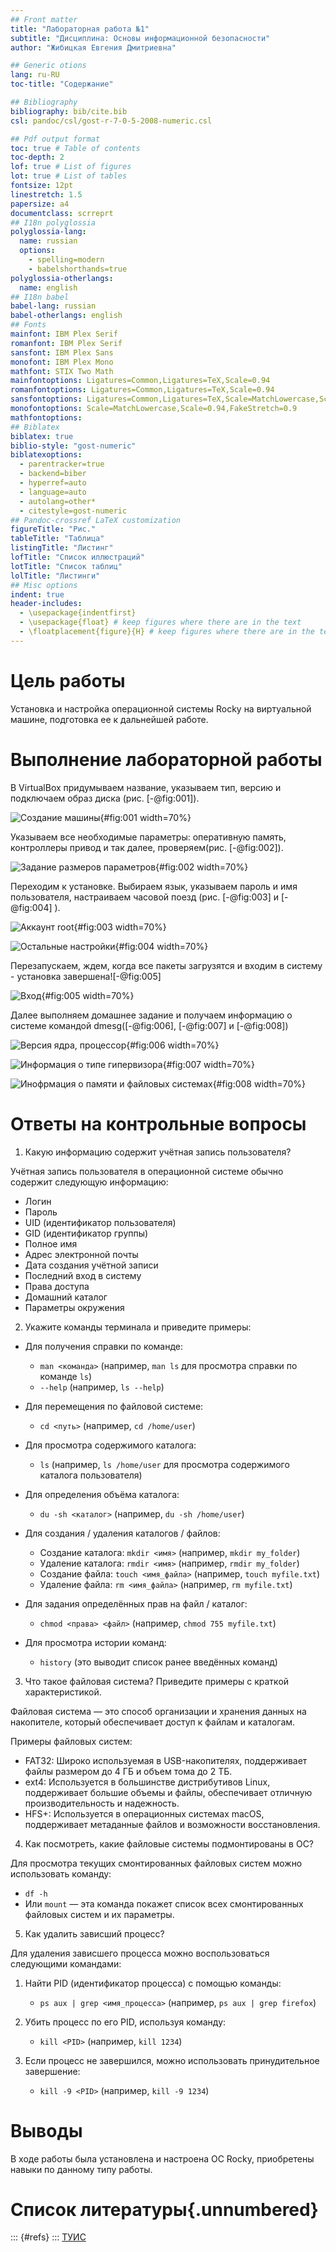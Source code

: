 ```yaml
---
## Front matter
title: "Лабораторная работа №1"
subtitle: "Дисциплина: Основы информационной безопасности"
author: "Жибицкая Евгения Дмитриевна"

## Generic otions
lang: ru-RU
toc-title: "Содержание"

## Bibliography
bibliography: bib/cite.bib
csl: pandoc/csl/gost-r-7-0-5-2008-numeric.csl

## Pdf output format
toc: true # Table of contents
toc-depth: 2
lof: true # List of figures
lot: true # List of tables
fontsize: 12pt
linestretch: 1.5
papersize: a4
documentclass: scrreprt
## I18n polyglossia
polyglossia-lang:
  name: russian
  options:
	- spelling=modern
	- babelshorthands=true
polyglossia-otherlangs:
  name: english
## I18n babel
babel-lang: russian
babel-otherlangs: english
## Fonts
mainfont: IBM Plex Serif
romanfont: IBM Plex Serif
sansfont: IBM Plex Sans
monofont: IBM Plex Mono
mathfont: STIX Two Math
mainfontoptions: Ligatures=Common,Ligatures=TeX,Scale=0.94
romanfontoptions: Ligatures=Common,Ligatures=TeX,Scale=0.94
sansfontoptions: Ligatures=Common,Ligatures=TeX,Scale=MatchLowercase,Scale=0.94
monofontoptions: Scale=MatchLowercase,Scale=0.94,FakeStretch=0.9
mathfontoptions:
## Biblatex
biblatex: true
biblio-style: "gost-numeric"
biblatexoptions:
  - parentracker=true
  - backend=biber
  - hyperref=auto
  - language=auto
  - autolang=other*
  - citestyle=gost-numeric
## Pandoc-crossref LaTeX customization
figureTitle: "Рис."
tableTitle: "Таблица"
listingTitle: "Листинг"
lofTitle: "Список иллюстраций"
lotTitle: "Список таблиц"
lolTitle: "Листинги"
## Misc options
indent: true
header-includes:
  - \usepackage{indentfirst}
  - \usepackage{float} # keep figures where there are in the text
  - \floatplacement{figure}{H} # keep figures where there are in the text
---
```


# Цель работы

Установка и настройка операционной системы Rocky на виртуальной машине, подготовка ее к дальнейшей работе.




# Выполнение лабораторной работы

В VirtualBox придумываем название, указываем тип, версию и подключаем образ диска (рис. [-@fig:001]).

![Создание машины](image/1.jpg){#fig:001 width=70%}


Указываем все необходимые параметры: оперативную память, контроллеры привод и так далее, проверяем(рис. [-@fig:002]).

![Задание размеров параметров](image/2.jpg){#fig:002 width=70%}



Переходим к установке. Выбираем язык, указываем пароль и имя пользователя, настраиваем часовой поезд (рис. [-@fig:003] и [-@fig:004] ).

![Аккаунт root](image/3.jpg){#fig:003 width=70%}


![Остальные настройки](image/4.jpg){#fig:004 width=70%}

Перезапускаем, ждем, когда все пакеты загрузятся и входим в систему - установка завершена![-@fig:005] 

![Вход](image/5.jpg){#fig:005 width=70%}

Далее выполняем домашнее задание и получаем информацию о системе командой dmesg([-@fig:006], [-@fig:007] и [-@fig:008])

![Версия ядра, процессор](image/6.jpg){#fig:006 width=70%}

![Информация о типе гипервизора](image/7.jpg){#fig:007 width=70%}

![Инофрмация о памяти и файловых системах](image/8.jpg){#fig:008 width=70%}


# Ответы на контрольные вопросы 

1. Какую информацию содержит учётная запись пользователя?

Учётная запись пользователя в операционной системе обычно содержит следующую информацию:
- Логин 
- Пароль
- UID (идентификатор пользователя)
- GID (идентификатор группы)
- Полное имя
- Адрес электронной почты
- Дата создания учётной записи
- Последний вход в систему
- Права доступа
- Домашний каталог
- Параметры окружения

2. Укажите команды терминала и приведите примеры:
- Для получения справки по команде:
  - `man <команда>` (например, `man ls` для просмотра справки по команде `ls`)
  - `--help` (например, `ls --help`)

- Для перемещения по файловой системе:
  - `cd <путь>` (например, `cd /home/user`)

- Для просмотра содержимого каталога:
  - `ls` (например, `ls /home/user` для просмотра содержимого каталога пользователя)

- Для определения объёма каталога:
  - `du -sh <каталог>` (например, `du -sh /home/user`)

- Для создания / удаления каталогов / файлов:
  - Создание каталога: `mkdir <имя>` (например, `mkdir my_folder`)
  - Удаление каталога: `rmdir <имя>` (например, `rmdir my_folder`)
  - Создание файла: `touch <имя_файла>` (например, `touch myfile.txt`)
  - Удаление файла: `rm <имя_файла>` (например, `rm myfile.txt`)

- Для задания определённых прав на файл / каталог:
  - `chmod <права> <файл>` (например, `chmod 755 myfile.txt`)

- Для просмотра истории команд:
  - `history` (это выводит список ранее введённых команд)

3. Что такое файловая система? Приведите примеры с краткой характеристикой.

Файловая система — это способ организации и хранения данных на накопителе, который обеспечивает доступ к файлам и каталогам. 

Примеры файловых систем:
- FAT32: Широко используемая в USB-накопителях, поддерживает файлы размером до 4 ГБ и объем тома до 2 ТБ.
- ext4: Используется в большинстве дистрибутивов Linux, поддерживает большие объемы и файлы, обеспечивает отличную производительность и надежность.
- HFS+: Используется в операционных системах macOS, поддерживает метаданные файлов и возможности восстановления.

4. Как посмотреть, какие файловые системы подмонтированы в ОС?

Для просмотра текущих смонтированных файловых систем можно использовать команду:
- `df -h`
- Или `mount` — эта команда покажет список всех смонтированных файловых систем и их параметры.

5. Как удалить зависший процесс?

Для удаления зависшего процесса можно воспользоваться следующими командами:
1. Найти PID (идентификатор процесса) с помощью команды:
   - `ps aux | grep <имя_процесса>` (например, `ps aux | grep firefox`)
   
2. Убить процесс по его PID, используя команду:
   - `kill <PID>` (например, `kill 1234`)
   
3. Если процесс не завершился, можно использовать принудительное завершение:
   - `kill -9 <PID>` (например, `kill -9 1234`)


# Выводы

В ходе работы была установлена и настроена ОС Rocky, приобретены навыки по данному типу работы.

# Список литературы{.unnumbered}

::: {#refs}
::: [ТУИС](https://esystem.rudn.ru/pluginfile.php/2580975/mod_folder/content/0/001-lab_virtualbox.pdf)
